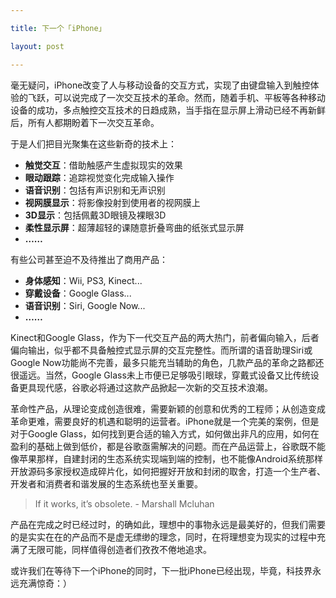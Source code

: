 ```yaml
---

title: 下一个「iPhone」

layout: post

---
```

毫无疑问，iPhone改变了人与移动设备的交互方式，实现了由键盘输入到触控体验的飞跃，可以说完成了一次交互技术的革命。然而，随着手机、平板等各种移动设备的成功，多点触控交互技术的日趋成熟，当手指在显示屏上滑动已经不再新鲜后，所有人都期盼着下一次交互革命。

于是人们把目光聚集在这些新奇的技术上：  

* **触觉交互**：借助触感产生虚拟现实的效果
* **眼动跟踪**：追踪视觉变化完成输入操作
* **语音识别**：包括有声识别和无声识别
* **视网膜显示**：将影像投射到使用者的视网膜上
* **3D显示**：包括佩戴3D眼镜及裸眼3D
* **柔性显示屏**：超薄超轻的课随意折叠弯曲的纸张式显示屏
* **……**  

有些公司甚至迫不及待推出了商用产品：

* **身体感知**：Wii, PS3, Kinect...
* **穿戴设备**：Google Glass...
* **语音识别**：Siri, Google Now...
* **……**

Kinect和Google Glass，作为下一代交互产品的两大热门，前者偏向输入，后者偏向输出，似乎都不具备触控式显示屏的交互完整性。而所谓的语音助理Siri或Google Now功能尚不完善，最多只能充当辅助的角色，几款产品的革命之路都还很遥远。当然，Google Glass未上市便已足够吸引眼球，穿戴式设备又比传统设备更具现代感，谷歌必将通过这款产品掀起一次新的交互技术浪潮。

革命性产品，从理论变成创造很难，需要新颖的创意和优秀的工程师；从创造变成革命更难，需要良好的机遇和聪明的运营者。iPhone就是一个完美的案例，但是对于Google Glass，如何找到更合适的输入方式，如何做出非凡的应用，如何在盈利的基础上做到低价，都是谷歌亟需解决的问题。而在产品运营上，谷歌既不能像苹果那样，自建封闭的生态系统实现端到端的控制，也不能像Android系统那样开放源码多家授权造成碎片化，如何把握好开放和封闭的取舍，打造一个生产者、开发者和消费者和谐发展的生态系统也至关重要。

>If it works, it’s obsolete. - Marshall Mcluhan

产品在完成之时已经过时，的确如此，理想中的事物永远是最美好的，但我们需要的是实实在在的产品而不是虚无缥缈的理念，同时，在将理想变为现实的过程中充满了无限可能，同样值得创造者们孜孜不倦地追求。

或许我们在等待下一个iPhone的同时，下一批iPhone已经出现，毕竟，科技界永远充满惊奇：）
